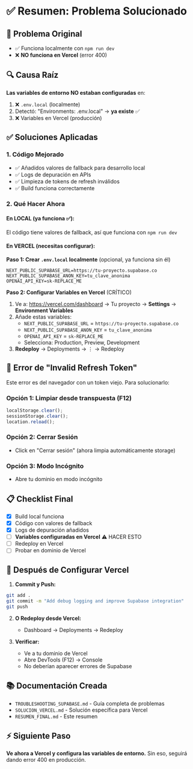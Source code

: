 # ✅ Resumen: Problema Solucionado

## 🎯 Problema Original
- ✅ Funciona localmente con `npm run dev`
- ❌ **NO funciona en Vercel** (error 400)

## 🔍 Causa Raíz
**Las variables de entorno NO estaban configuradas** en:
1. ❌ `.env.local` (localmente)
2. Detectó: "Environments: .env.local" → **ya existe** ✅
3. ❌ Variables en Vercel (producción)

## ✅ Soluciones Aplicadas

### 1. Código Mejorado
- ✅ Añadidos valores de fallback para desarrollo local
- ✅ Logs de depuración en APIs
- ✅ Limpieza de tokens de refresh inválidos
- ✅ Build funciona correctamente

### 2. Qué Hacer Ahora

#### En LOCAL (ya funciona ✅):
El código tiene valores de fallback, así que funciona con `npm run dev`

#### En VERCEL (necesitas configurar):

**Paso 1: Crear `.env.local` localmente** (opcional, ya funciona sin él)
```env
NEXT_PUBLIC_SUPABASE_URL=https://tu-proyecto.supabase.co
NEXT_PUBLIC_SUPABASE_ANON_KEY=tu_clave_anonima
OPENAI_API_KEY=sk-REPLACE_ME
```

**Paso 2: Configurar Variables en Vercel** (CRÍTICO)
1. Ve a: https://vercel.com/dashboard → Tu proyecto → **Settings** → **Environment Variables**
2. Añade estas variables:
   - `NEXT_PUBLIC_SUPABASE_URL` = `https://tu-proyecto.supabase.co`
   - `NEXT_PUBLIC_SUPABASE_ANON_KEY` = `tu_clave_anonima`
   - `OPENAI_API_KEY` = `sk-REPLACE_ME`
   - Selecciona: Production, Preview, Development
3. **Redeploy** → Deployments → ⋮ → Redeploy

## 🔧 Error de "Invalid Refresh Token"

Este error es del navegador con un token viejo. Para solucionarlo:

### Opción 1: Limpiar desde transpuesta (F12)
```javascript
localStorage.clear();
sessionStorage.clear();
location.reload();
```

### Opción 2: Cerrar Sesión
- Click en "Cerrar sesión" (ahora limpia automáticamente storage)

### Opción 3: Modo Incógnito
- Abre tu dominio en modo incógnito

## 📋 Checklist Final

- [x] Build local funciona
- [x] Código con valores de fallback
- [x] Logs de depuración añadidos
- [ ] **Variables configuradas en Vercel** ⚠️ HACER ESTO
- [ ] Redeploy en Vercel
- [ ] Probar en dominio de Vercel

## 🚀 Después de Configurar Vercel

1. **Commit y Push:**
```bash
git add .
git commit -m "Add debug logging and improve Supabase integration"
git push
```

2. **O Redeploy desde Vercel:**
   - Dashboard → Deployments → Redeploy

3. **Verificar:**
   - Ve a tu dominio de Vercel
   - Abre DevTools (F12) → Console
   - No deberían aparecer errores de Supabase

## 📚 Documentación Creada

- `TROUBLESHOOTING_SUPABASE.md` - Guía completa de problemas
- `SOLUCION_VERCEL.md` - Solución específica para Vercel
- `RESUMEN_FINAL.md` - Este resumen

## ⚡ Siguiente Paso

**Ve ahora a Vercel y configura las variables de entorno.** Sin eso, seguirá dando error 400 en producción.

